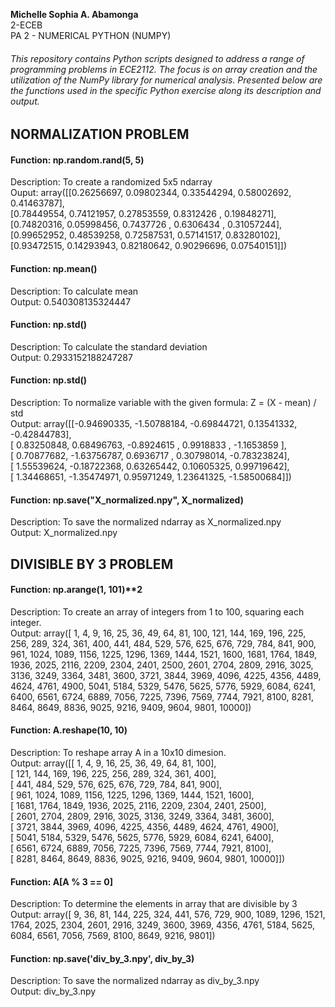 **Michelle Sophia A. Abamonga** <br>
2-ECEB <br>
PA 2 - NUMERICAL PYTHON (NUMPY)

###### This repository contains Python scripts designed to address a range of programming problems in ECE2112. The focus is on array creation and the utilization of the NumPy library for numerical analysis. Presented below are the functions used in the specific Python exercise along its description and output.

## NORMALIZATION PROBLEM

#### Function: np.random.rand(5, 5)
Description: To create a randomized 5x5 ndarray <br>
Ouput: array([[0.26256697, 0.09802344, 0.33544294, 0.58002692, 0.41463787], <br>
       [0.78449554, 0.74121957, 0.27853559, 0.8312426 , 0.19848271], <br>
       [0.74820316, 0.05998456, 0.7437726 , 0.6306434 , 0.31057244], <br>
       [0.99652952, 0.48539258, 0.72587531, 0.57141517, 0.83280102], <br>
       [0.93472515, 0.14293943, 0.82180642, 0.90296696, 0.07540151]]) <br>

#### Function: np.mean()
Description: To calculate mean <br>
Output: 0.540308135324447 <br>


#### Function: np.std()
Description: To calculate the standard deviation <br>
Output: 0.2933152188247287 <br>

#### Function: np.std()
Description: To normalize variable with the given formula: Z = (X - mean) / std <br>
Output: array([[-0.94690335, -1.50788184, -0.69844721,  0.13541332, -0.42844783], <br>
       [ 0.83250848,  0.68496763, -0.8924615 ,  0.9918833 , -1.1653859 ], <br>
       [ 0.70877682, -1.63756787,  0.6936717 ,  0.30798014, -0.78323824], <br>
       [ 1.55539624, -0.18722368,  0.63265442,  0.10605325,  0.99719642], <br>
       [ 1.34468651, -1.35474971,  0.95971249,  1.23641325, -1.58500684]]) <br>

       
#### Function: np.save("X_normalized.npy", X_normalized)
Description: To save the normalized ndarray as X_normalized.npy <br>
Output: X_normalized.npy <br>

## DIVISIBLE BY 3 PROBLEM

#### Function: np.arange(1, 101)**2
Description: To create an array of integers from 1 to 100, squaring each integer. <br>
Output: array([    1,     4,     9,    16,    25,    36,    49,    64,    81,
         100,   121,   144,   169,   196,   225,   256,   289,   324,
         361,   400,   441,   484,   529,   576,   625,   676,   729,
         784,   841,   900,   961,  1024,  1089,  1156,  1225,  1296,
        1369,  1444,  1521,  1600,  1681,  1764,  1849,  1936,  2025,
        2116,  2209,  2304,  2401,  2500,  2601,  2704,  2809,  2916,
        3025,  3136,  3249,  3364,  3481,  3600,  3721,  3844,  3969,
        4096,  4225,  4356,  4489,  4624,  4761,  4900,  5041,  5184,
        5329,  5476,  5625,  5776,  5929,  6084,  6241,  6400,  6561,
        6724,  6889,  7056,  7225,  7396,  7569,  7744,  7921,  8100,
        8281,  8464,  8649,  8836,  9025,  9216,  9409,  9604,  9801,
       10000])

#### Function: A.reshape(10, 10)
Description: To reshape array A in a 10x10 dimesion. <br>
Output: array([[    1,     4,     9,    16,    25,    36,    49,    64,    81,
          100], <br>
       [  121,   144,   169,   196,   225,   256,   289,   324,   361,
          400], <br>
       [  441,   484,   529,   576,   625,   676,   729,   784,   841,
          900], <br>
       [  961,  1024,  1089,  1156,  1225,  1296,  1369,  1444,  1521,
         1600], <br>
       [ 1681,  1764,  1849,  1936,  2025,  2116,  2209,  2304,  2401,
         2500], <br>
       [ 2601,  2704,  2809,  2916,  3025,  3136,  3249,  3364,  3481,
         3600], <br>
       [ 3721,  3844,  3969,  4096,  4225,  4356,  4489,  4624,  4761,
         4900], <br>
       [ 5041,  5184,  5329,  5476,  5625,  5776,  5929,  6084,  6241,
         6400], <br>
       [ 6561,  6724,  6889,  7056,  7225,  7396,  7569,  7744,  7921,
         8100], <br>
       [ 8281,  8464,  8649,  8836,  9025,  9216,  9409,  9604,  9801,
        10000]]) <br>

#### Function: A[A % 3 == 0]
Description: To determine the elements in array that are divisible by 3 <br>
Output: array([   9,   36,   81,  144,  225,  324,  441,  576,  729,  900, 1089,
       1296, 1521, 1764, 2025, 2304, 2601, 2916, 3249, 3600, 3969, 4356,
       4761, 5184, 5625, 6084, 6561, 7056, 7569, 8100, 8649, 9216, 9801])

#### Function: np.save('div_by_3.npy', div_by_3)
Description: To save the normalized ndarray as div_by_3.npy <br>
Output: div_by_3.npy <br>
